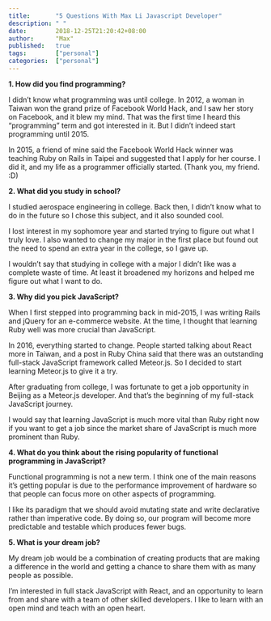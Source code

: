 ```yaml
---
title:       "5 Questions With Max Li Javascript Developer"
description: " "
date:        2018-12-25T21:20:42+08:00
author:      "Max"
published:   true
tags:        ["personal"]
categories:  ["personal"]
---
```


**1. How did you find programming?**

I didn’t know what programming was until college. In 2012, a woman in Taiwan won the grand prize of Facebook World Hack, and I saw her story on Facebook, and it blew my mind. That was the first time I heard this “programming” term and got interested in it. But I didn’t indeed start programming until 2015.

In 2015, a friend of mine said the Facebook World Hack winner was teaching Ruby on Rails in Taipei and suggested that I apply for her course. I did it, and my life as a programmer officially started. (Thank you, my friend. :D)

**2. What did you study in school?**

I studied aerospace engineering in college. Back then, I didn’t know what to do in the future  so I chose this subject, and it also sounded cool.

I lost interest in my sophomore year and started trying to figure out what I truly love. I also wanted to change my major in the first place but found out the need to spend an extra year in the college, so I gave up.

I wouldn’t say that studying in college with a major I didn’t like was a complete waste of time. At least it broadened my horizons and helped me figure out what I want to do.

**3. Why did you pick JavaScript?**

When I first stepped into programming back in mid-2015, I was writing Rails and jQuery for an e-commerce website. At the time, I thought that learning Ruby well was more crucial than JavaScript.

In 2016, everything started to change. People started talking about React more in Taiwan, and a post in Ruby China said that there was an outstanding full-stack JavaScript framework called Meteor.js. So I decided to start learning Meteor.js to give it a try.

After graduating from college, I was fortunate to get a job opportunity in Beijing as a Meteor.js developer. And that’s the beginning of my full-stack JavaScript journey.

I would say that learning JavaScript is much more vital than Ruby right now if you want to get a job since the market share of JavaScript is much more prominent than Ruby.

**4. What do you think about the rising popularity of functional programming in JavaScript?**

Functional programming is not a new term. I think one of the main reasons it’s getting popular is due to the performance improvement of hardware so that people can focus more on other aspects of programming.

I like its paradigm that we should avoid mutating state and write declarative rather than imperative code. By doing so, our program will become more predictable and testable which produces fewer bugs.

**5. What is your dream job?**

My dream job would be a combination of creating products that are making a difference in the world and getting a chance to share them with as many people as possible.

I’m interested in full stack JavaScript with React, and an opportunity to learn from and share with a team of other skilled developers. I like to learn with an open mind and teach with an open heart.

